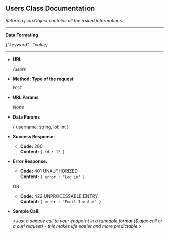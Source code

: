 ## **Users Class Documentation**

_Return a json Object contains all the asked informations._

---

**Data Formating**

_{"keyword" : "value}_

---

- **URL**

  _/users_

- **Method: Type of the request**

  `POST`

- **URL Params**

  _None_

- **Data Params**

  {
  username: string,
  lol: int
  }

- **Success Response:**

  - **Code:** 200 <br />
    **Content:** `{ id : 12 }`

- **Error Response:**

  - **Code:** 401 UNAUTHORIZED <br />
    **Content:** `{ error : "Log in" }`

  OR

  - **Code:** 422 UNPROCESSABLE ENTRY <br />
    **Content:** `{ error : "Email Invalid" }`

- **Sample Call:**

  <_Just a sample call to your endpoint in a runnable format (\$.ajax call or a curl request) - this makes life easier and more predictable._>